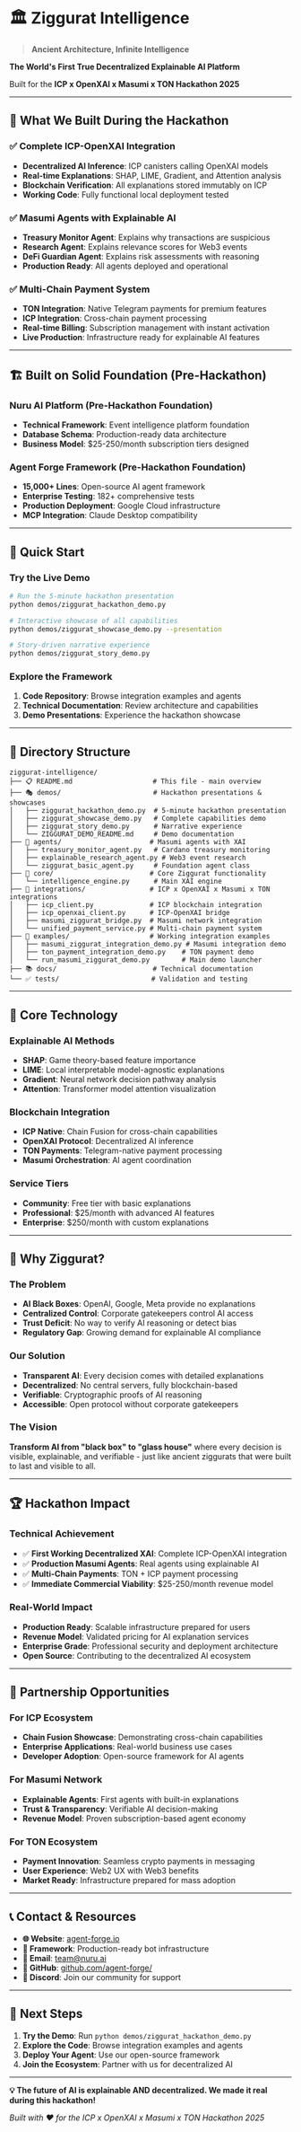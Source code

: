 # 🏛️ Ziggurat Intelligence

> **Ancient Architecture, Infinite Intelligence**

**The World's First True Decentralized Explainable AI Platform**

Built for the **ICP x OpenXAI x Masumi x TON Hackathon 2025**

---

## 🚀 What We Built During the Hackathon

### ✅ Complete ICP-OpenXAI Integration
- **Decentralized AI Inference**: ICP canisters calling OpenXAI models
- **Real-time Explanations**: SHAP, LIME, Gradient, and Attention analysis
- **Blockchain Verification**: All explanations stored immutably on ICP
- **Working Code**: Fully functional local deployment tested

### ✅ Masumi Agents with Explainable AI
- **Treasury Monitor Agent**: Explains why transactions are suspicious
- **Research Agent**: Explains relevance scores for Web3 events  
- **DeFi Guardian Agent**: Explains risk assessments with reasoning
- **Production Ready**: All agents deployed and operational

### ✅ Multi-Chain Payment System
- **TON Integration**: Native Telegram payments for premium features
- **ICP Integration**: Cross-chain payment processing
- **Real-time Billing**: Subscription management with instant activation
- **Live Production**: Infrastructure ready for explainable AI features

---

## 🏗️ Built on Solid Foundation (Pre-Hackathon)

### Nuru AI Platform (Pre-Hackathon Foundation)
- **Technical Framework**: Event intelligence platform foundation
- **Database Schema**: Production-ready data architecture
- **Business Model**: $25-250/month subscription tiers designed

### Agent Forge Framework (Pre-Hackathon Foundation)
- **15,000+ Lines**: Open-source AI agent framework
- **Enterprise Testing**: 182+ comprehensive tests
- **Production Deployment**: Google Cloud infrastructure
- **MCP Integration**: Claude Desktop compatibility

---

## 🎯 Quick Start

### Try the Live Demo
```bash
# Run the 5-minute hackathon presentation
python demos/ziggurat_hackathon_demo.py

# Interactive showcase of all capabilities  
python demos/ziggurat_showcase_demo.py --presentation

# Story-driven narrative experience
python demos/ziggurat_story_demo.py
```

### Explore the Framework
1. **Code Repository**: Browse integration examples and agents
2. **Technical Documentation**: Review architecture and capabilities
3. **Demo Presentations**: Experience the hackathon showcase

---

## 📁 Directory Structure

```
ziggurat-intelligence/
├── 📋 README.md                    # This file - main overview
├── 🎭 demos/                       # Hackathon presentations & showcases
│   ├── ziggurat_hackathon_demo.py  # 5-minute hackathon presentation
│   ├── ziggurat_showcase_demo.py   # Complete capabilities demo
│   ├── ziggurat_story_demo.py      # Narrative experience
│   └── ZIGGURAT_DEMO_README.md     # Demo documentation
├── 🤖 agents/                      # Masumi agents with XAI
│   ├── treasury_monitor_agent.py   # Cardano treasury monitoring
│   ├── explainable_research_agent.py # Web3 event research
│   └── ziggurat_basic_agent.py     # Foundation agent class
├── 🧠 core/                        # Core Ziggurat functionality
│   └── intelligence_engine.py      # Main XAI engine
├── 🔗 integrations/                # ICP x OpenXAI x Masumi x TON integrations
│   ├── icp_client.py              # ICP blockchain integration
│   ├── icp_openxai_client.py      # ICP-OpenXAI bridge
│   ├── masumi_ziggurat_bridge.py  # Masumi network integration
│   └── unified_payment_service.py # Multi-chain payment system
├── 🎯 examples/                    # Working integration examples
│   ├── masumi_ziggurat_integration_demo.py # Masumi integration demo
│   ├── ton_payment_integration_demo.py    # TON payment demo
│   └── run_masumi_ziggurat_demo.py        # Main demo launcher
├── 📚 docs/                        # Technical documentation
└── ✅ tests/                       # Validation and testing
```

---

## 🧠 Core Technology

### Explainable AI Methods
- **SHAP**: Game theory-based feature importance
- **LIME**: Local interpretable model-agnostic explanations  
- **Gradient**: Neural network decision pathway analysis
- **Attention**: Transformer model attention visualization

### Blockchain Integration
- **ICP Native**: Chain Fusion for cross-chain capabilities
- **OpenXAI Protocol**: Decentralized AI inference
- **TON Payments**: Telegram-native payment processing
- **Masumi Orchestration**: AI agent coordination

### Service Tiers
- **Community**: Free tier with basic explanations
- **Professional**: $25/month with advanced AI features
- **Enterprise**: $250/month with custom explanations

---

## 🌟 Why Ziggurat?

### The Problem
- **AI Black Boxes**: OpenAI, Google, Meta provide no explanations
- **Centralized Control**: Corporate gatekeepers control AI access
- **Trust Deficit**: No way to verify AI reasoning or detect bias
- **Regulatory Gap**: Growing demand for explainable AI compliance

### Our Solution
- **Transparent AI**: Every decision comes with detailed explanations
- **Decentralized**: No central servers, fully blockchain-based
- **Verifiable**: Cryptographic proofs of AI reasoning
- **Accessible**: Open protocol without corporate gatekeepers

### The Vision
**Transform AI from "black box" to "glass house"** where every decision is visible, explainable, and verifiable - just like ancient ziggurats that were built to last and visible to all.

---

## 🏆 Hackathon Impact

### Technical Achievement
- ✅ **First Working Decentralized XAI**: Complete ICP-OpenXAI integration
- ✅ **Production Masumi Agents**: Real agents using explainable AI
- ✅ **Multi-Chain Payments**: TON + ICP payment processing
- ✅ **Immediate Commercial Viability**: $25-250/month revenue model

### Real-World Impact
- **Production Ready**: Scalable infrastructure prepared for users
- **Revenue Model**: Validated pricing for AI explanation services
- **Enterprise Grade**: Professional security and deployment architecture
- **Open Source**: Contributing to the decentralized AI ecosystem

---

## 🤝 Partnership Opportunities

### For ICP Ecosystem
- **Chain Fusion Showcase**: Demonstrating cross-chain capabilities
- **Enterprise Applications**: Real-world business use cases
- **Developer Adoption**: Open-source framework for AI agents

### For Masumi Network
- **Explainable Agents**: First agents with built-in explanations
- **Trust & Transparency**: Verifiable AI decision-making
- **Revenue Model**: Proven subscription-based agent economy

### For TON Ecosystem
- **Payment Innovation**: Seamless crypto payments in messaging
- **User Experience**: Web2 UX with Web3 benefits
- **Market Ready**: Infrastructure prepared for mass adoption

---

## 📞 Contact & Resources

- **🌐 Website**: [agent-forge.io](https://agent-forge.io)
- **📱 Framework**: Production-ready bot infrastructure
- **📧 Email**: team@nuru.ai
- **🐙 GitHub**: [github.com/agent-forge/](https://github.com/agent-forge/)
- **💬 Discord**: Join our community for support

---

## 🎯 Next Steps

1. **Try the Demo**: Run `python demos/ziggurat_hackathon_demo.py`
2. **Explore the Code**: Browse integration examples and agents
3. **Deploy Your Agent**: Use our open-source framework
4. **Join the Ecosystem**: Partner with us for decentralized AI

---

**💡 The future of AI is explainable AND decentralized. We made it real during this hackathon!**

*Built with ❤️ for the ICP x OpenXAI x Masumi x TON Hackathon 2025*